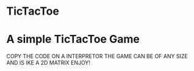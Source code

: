 # TicTacToe
# A simple TicTacToe Game
COPY THE CODE ON A INTERPRETOR
THE GAME CAN BE OF ANY SIZE AND IS IKE A 2D MATRIX
ENJOY!
